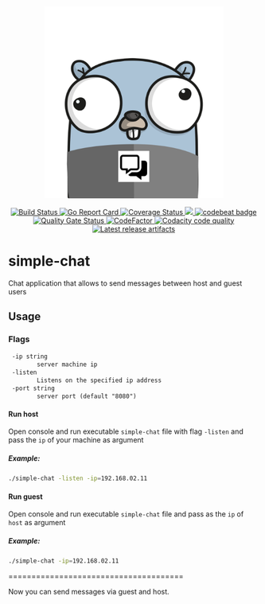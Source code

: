 <p align="center"> <img src="docs/assets/projectavatar.png" width="360"></p> 
<p align="center"> <a href="https://travis-ci.org/oleg-balunenko/simple-chat"> 
        <img src="https://travis-ci.org/oleg-balunenko/simple-chat.svg?branch=master" alt="Build Status"></img>
    </a>
    <a href="https://goreportcard.com/report/github.com/oleg-balunenko/simple-chat">
        <img src="https://goreportcard.com/badge/github.com/oleg-balunenko/simple-chat" alt="Go Report Card"></img>
    </a>
    <a href='https://coveralls.io/github/oleg-balunenko/simple-chat?branch=master'>
        <img src='https://coveralls.io/repos/github/oleg-balunenko/simple-chat/badge.svg?branch=master' alt='Coverage Status' />
     </a>
    <a href="https://codecov.io/gh/oleg-balunenko/simple-chat">
      <img src="https://codecov.io/gh/oleg-balunenko/simple-chat/branch/master/graph/badge.svg" />
    </a>
    <a href="https://codebeat.co/projects/github-com-oleg-balunenko-simple-chat-master">
        <img alt="codebeat badge" src="https://codebeat.co/badges/2413b790-8465-42a2-aace-3e7a51750556" />
    </a>
    <a href="https://sonarcloud.io/dashboard?id=simple-chat">
        <img src="https://sonarcloud.io/api/project_badges/measure?project=simple-chat&metric=alert_status" alt="Quality Gate Status"></img>
    </a>
    <a href="https://www.codefactor.io/repository/github/oleg-balunenko/simple-chat">
        <img src="https://www.codefactor.io/repository/github/oleg-balunenko/simple-chat/badge" alt="CodeFactor" />
    </a>
    <a href="https://app.codacy.com/app/oleg.balunenko/simple-chat?utm_source=github.com&utm_medium=referral&utm_content=oleg-balunenko/simple-chat&utm_campaign=Badge_Grade_Dashboard">
        <img src="https://api.codacy.com/project/badge/Grade/af78d928544e4f2b97e992dbed309b07" alt="Codacity code quality" />
    </a>
    <a href="https://github.com/oleg-balunenko/simple-chat/releases/latest">
        <img src="https://img.shields.io/badge/artifacts-download-blue.svg" alt ="Latest release artifacts"></img>
    </a>
</p>

# simple-chat



Chat application that allows to send messages between host and guest users

## Usage

### Flags

```text
 -ip string
    	server machine ip
 -listen
    	Listens on the specified ip address
 -port string
    	server port (default "8080")

```

#### Run host

Open console and run executable `simple-chat` file with flag `-listen` and pass the `ip` of your machine as argument

##### Example:

```bash
./simple-chat -listen -ip=192.168.02.11
```

#### Run guest

Open console and run executable `simple-chat` file and pass as the `ip` of `host` as argument

##### Example:

```bash
./simple-chat -ip=192.168.02.11

```

======================================

Now you can send messages via guest and host.
